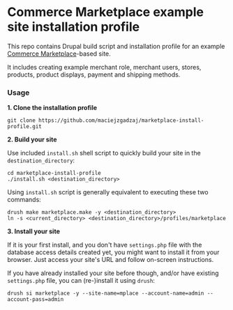 Commerce Marketplace example site installation profile
======================================================

This repo contains Drupal build script and installation profile for an example [Commerce Marketplace](https://www.drupal.org/sandbox/maciej.zgadzaj/1950386)-based site.

It includes creating example merchant role, merchant users, stores, products, product displays, payment and shipping methods.

### Usage

**1. Clone the installation profile**

```
git clone https://github.com/maciejzgadzaj/marketplace-install-profile.git
```

**2. Build your site**

Use included `install.sh` shell script to quickly build your site in the `destination_directory`:

```
cd marketplace-install-profile
./install.sh <destination_directory>
```

Using `install.sh` script is generally equivalent to executing these two commands:

```
drush make marketplace.make -y <destination_directory>
ln -s <current_directory> <destination_directory>/profiles/marketplace
```

**3. Install your site**

If it is your first install, and you don't have `settings.php` file with the database access details created yet, you might want to install it from your browser. Just access your site's URL and follow on-screen instructions.

If you have already installed your site before though, and/or have existing `settings.php` file, you can (re-)install it using `drush`:

```
drush si marketplace -y --site-name=mplace --account-name=admin --account-pass=admin
```
